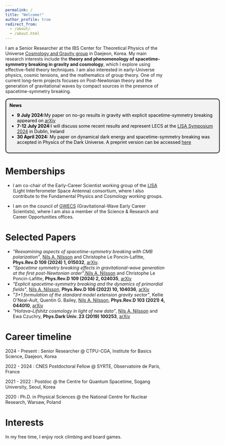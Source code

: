 ```yaml
---
permalink: /
title: "Welcome!"
author_profile: true
redirect_from: 
  - /about/
  - /about.html
---
```

I am a Senior Researcher at the IBS Center for Theoretical Physics of the Universe [Cosmology and Gravity group](https://ibs.re.kr/ctpu-cga/) in Daejeon, Korea.
My main research interests include the **theory and phenomenology of spacetime-symmetry breaking in gravity and cosmology**, which I explore using effective-field theory techniques. I am also interested in early-Universe physics, cosmic tensions, and the mathematics of group theory. One of my current long-term projects focuses on Post-Newtonian theory and the generation of gravitational waves by compact sources in the presence of spacetime-symmetry breaking.

<html lang="en">
  <head>
    <meta charset="UTF-8" />
    <meta name="viewport" content="width=device-width, initial-scale=1.0" />
    <title>Page Title</title>
    <style>
      /* Whatever that is inside this <style> tag is all styling for your markup / content structure.
      /* The . with the boxed represents that it is a class */
      .boxed {
        background: #F2F2F2;
        color: black;
        border: 3px solid #535353;
        margin: 10px auto;
        width: 650px;
        padding: 10px;
        border-radius: 10px;
      }
    </style>
  </head>
  <body>
    <!-- This is the markup of your box, in simpler terms the content structure. -->
    <div class="boxed">
	<b>News</b>
	<ul>
	  <li><b>9 July 2024:</b>My paper on no-go results in gravity with explicit spacetime-symmetry breaking appeared on <a href="https://arxiv.org/pdf/2407.04918">arXiv</a></li>
	  <li><b>7-12 July 2024:</b>I will discuss some recent results and represent LECS at the <a href="https://www.lisasymposium2024.ie/">LISA Symposium 2024</a> in Dublin, Ireland</li>
	  <li><b>30 April 2024:</b> My paper on dynamical dark energy and spacetime-symmetry breaking was accepted in Physics of the Dark Universe. A preprint version can be accessed <a href="https://arxiv.org/pdf/2307.10290">here</a></li>
	</ul>
    </div>
  </body>
</html>


Memberships
======
* I am co-chair of the Early-Career Scientist working group of the [LISA](https://www.elisascience.org/) (Light Interferometer Space Antenna) consortium, where I also contribute to the Fundamental Physics and Cosmology working groups.

* I am on the council of [GWECS](https://gwecs.org/) (Gravitational-Wave Early Career Scientists), where I am also a member of the Science & Research and Career Opportunities offices.


Selected Papers
======
* <em>"Reexamining aspects of spacetime-symmetry breaking with CMB polarization"</em>, <u>Nils A. Nilsson</u> and Christophe Le Poncin-Lafitte, **Phys.Rev.D 109 (2024) 1, 015032**, [arXiv](https://arxiv.org/abs/2311.16368).
* <em>"Spacetime symmetry breaking effects in gravitational-wave generation at the first post-Newtonian order"</em>,<u>Nils A. Nilsson</u> and Christophe Le Poncin-Lafitte, **Phys.Rev.D 109 (2024) 2, 024035**, [arXiv](https://arxiv.org/abs/2307.13302)
* <em>"Explicit spacetime-symmetry breaking and the dynamics of primordial fields"</em>, <u>Nils A. Nilsson</u>, **Phys.Rev.D 106 (2022) 10, 104036**, [arXiv](https://arxiv.org/abs/2205.00496)
* <em>"3+1 formulation of the standard model extension gravity sector"</em>, Kellie O'Neal-Ault, Quentin G. Bailey, <u>Nils A. Nilsson</u>, **Phys.Rev.D 103 (2021) 4, 044010**, [arXiv](https://arxiv.org/abs/2009.00949)
* <em>"Hořava–Lifshitz cosmology in light of new data"</em>, <u>Nils A. Nilsson</u> and Ewa Czuchry, **Phys.Dark Univ. 23 (2019) 100253**, [arXiv](https://arxiv.org/abs/1803.03615)



Career timeline
======
2024 - Present
:	Senior Researcher @ CTPU-CGA, Institute for Basics Science, Daejeon, Korea

2022 - 2024
:	CNES Postdoctoral Fellow @ SYRTE, Observatoire de Paris, France

2021 - 2022
:	Postdoc @ the Centre for Quantum Spacetime, Sogang University, Seoul, Korea

2020
:	Ph.D. in Physical Sciences @ the National Centre for Nuclear Research, Warsaw, Poland

Interests
======
In my free time, I enjoy rock climbing and board games.


